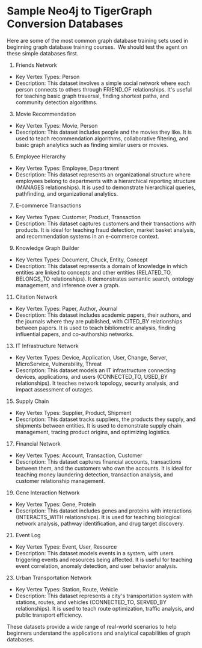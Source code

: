 # Sample Neo4j to TigerGraph Conversion Databases

Here are some of the most common graph database training sets used in 
beginning graph database training courses.  
We should test the agent on these simple databases first.

1.  Friends Network

-   Key Vertex Types: Person
-   Description: This dataset involves a simple social network where each person connects to others through FRIEND\_OF relationships. It's useful for teaching basic graph traversal, finding shortest paths, and community detection algorithms.

3.  Movie Recommendation

-   Key Vertex Types: Movie, Person
-   Description: This dataset includes people and the movies they like. It is used to teach recommendation algorithms, collaborative filtering, and basic graph analytics such as finding similar users or movies.

5.  Employee Hierarchy

-   Key Vertex Types: Employee, Department
-   Description: This dataset represents an organizational structure where employees belong to departments with a hierarchical reporting structure (MANAGES relationships). It is used to demonstrate hierarchical queries, pathfinding, and organizational analytics.

7.  E-commerce Transactions
-   Key Vertex Types: Customer, Product, Transaction
-   Description: This dataset captures customers and their transactions with products. It is ideal for teaching fraud detection, market basket analysis, and recommendation systems in an e-commerce context.

9.  Knowledge Graph Builder

-   Key Vertex Types: Document, Chuck, Entity, Concept
-   Description: This dataset represents a domain of knowledge in which entities are linked to concepts and other entities (RELATED\_TO, BELONGS\_TO relationships). It demonstrates semantic search, ontology management, and inference over a graph.

11.  Citation Network

-   Key Vertex Types: Paper, Author, Journal
-   Description: This dataset includes academic papers, their authors, and the journals where they are published, with CITED\_BY relationships between papers. It is used to teach bibliometric analysis, finding influential papers, and co-authorship networks.

13.  IT Infrastructure Network

-   Key Vertex Types: Device, Application, User, Change, Server, MicroService, Vulnerability, Threat
-   Description: This dataset models an IT infrastructure connecting devices, applications, and users (CONNECTED\_TO, USED\_BY relationships). It teaches network topology, security analysis, and impact assessment of outages.

15.  Supply Chain

-   Key Vertex Types: Supplier, Product, Shipment
-   Description: This dataset tracks suppliers, the products they supply, and shipments between entities. It is used to demonstrate supply chain management, tracing product origins, and optimizing logistics.

17.  Financial Network

-   Key Vertex Types: Account, Transaction, Customer
-   Description: This dataset captures financial accounts, transactions between them, and the customers who own the accounts. It is ideal for teaching money laundering detection, transaction analysis, and customer relationship management.

19.  Gene Interaction Network

-   Key Vertex Types: Gene, Protein
-   Description: This dataset includes genes and proteins with interactions (INTERACTS\_WITH relationships). It is used for teaching biological network analysis, pathway identification, and drug target discovery.

21.  Event Log

-   Key Vertex Types: Event, User, Resource
-   Description: This dataset models events in a system, with users triggering events and resources being affected. It is useful for teaching event correlation, anomaly detection, and user behavior analysis.

23.  Urban Transportation Network

-   Key Vertex Types: Station, Route, Vehicle
-   Description: This dataset represents a city's transportation system with stations, routes, and vehicles (CONNECTED\_TO, SERVED\_BY relationships). It is used to teach route optimization, traffic analysis, and public transport efficiency.

These datasets provide a wide range of real-world scenarios to help beginners understand the applications and analytical capabilities of graph databases.